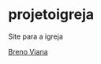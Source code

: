 # projetoigreja
 Site para a igreja

<a href="index.html" target="_blank" hel="external">Breno Viana</a>